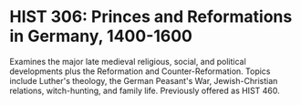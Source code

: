 # HIST 306: Princes and Reformations in Germany, 1400-1600

Examines the major late medieval religious, social, and political developments plus the Reformation and Counter-Reformation. Topics include Luther's theology, the German Peasant's War, Jewish-Christian relations, witch-hunting, and family life. Previously offered as HIST 460.